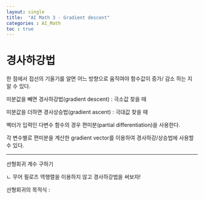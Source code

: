 ```yaml
---
layout: single
title:  "AI Math 3 - Gradient descent"
categories : AI_Math
toc : true
---
```




# 경사하강법

한 점에서 접선의 기울기를 알면 어느 방향으로 움직여야 함수값이 증가/ 감소 하는 지 알 수 있다.

미분값을 빼면 경사하강법(gradient descent) : 극소값 찾을 때

미분값을 더하면 경사상승법(gradient ascent) : 극대값 찾을 때

 

벡터가 입력인 다변수 함수의 경우 편미분(partial differentiation)을 사용한다.

각 변수별로 편미분을 계산한 gradient vector를 이용하여 경사하강/상승법에 사용할 수 있다.





---

선형회귀 계수 구하기

ㄴ 무어 필로즈 역행렬을 이용하지 않고 경사하강법을 써보자!

선형회귀의 목적식 :

 

